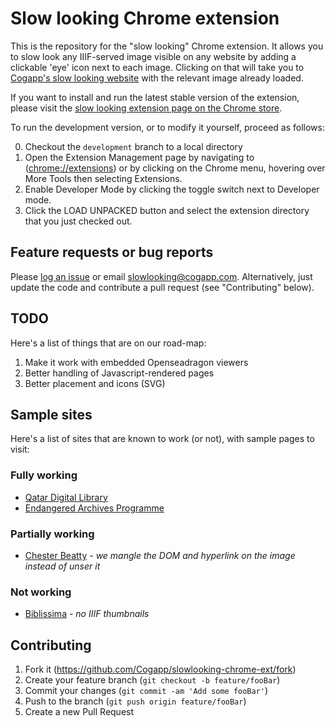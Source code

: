 # Slow looking Chrome extension
This is the repository for the "slow looking" Chrome extension. It allows you to slow look any IIIF-served image visible on any website by adding a clickable 'eye' icon next to each image. Clicking on that will take you to [Cogapp's slow looking website](http://slowlooking.cogapp.com/) with the relevant image already loaded.

If you want to install and run the latest stable version of the extension, please visit the [slow looking extension page on the Chrome store](https://chrome.google.com/webstore/detail/slow-looking/ofekjfeobgpjgklnmpdafpinjnbblbbj). 

To run the development version, or to modify it yourself, proceed as follows:

0. Checkout the `development` branch to a local directory
1. Open the Extension Management page by navigating to (<chrome://extensions>) or by clicking on the Chrome menu, hovering over More Tools then selecting Extensions.
2. Enable Developer Mode by clicking the toggle switch next to Developer mode.
3. Click the LOAD UNPACKED button and select the extension directory that you just checked out.

## Feature requests or bug reports

Please [log an issue](https://github.com/Cogapp/slowlooking-chrome-ext/issues) or email [slowlooking@cogapp.com](mailto:slowlooking@cogapp.com). Alternatively, just update the code and contribute a pull request (see "Contributing" below).

## TODO

Here's a list of things that are on our road-map:

1. Make it work with embedded Openseadragon viewers
2. Better handling of Javascript-rendered pages
3. Better placement and icons (SVG)

## Sample sites

Here's a list of sites that are known to work (or not), with sample pages to visit:

### Fully working

- [Qatar Digital Library](https://www.qdl.qa/en/search/site/?f[0]=document_source:archive_source)
- [Endangered Archives Programme](https://eap.bl.uk/search/site?f%5B0%5D=ss_simplified_type%3AItem)

### Partially working

- [Chester Beatty](https://viewer.cbl.ie/viewer/browse/-/1/SORT_TITLE/DC:arabiccollection/) - _we mangle the DOM and hyperlink on the image instead of unser it_

### Not working

- [Biblissima](https://iiif.biblissima.fr/collections/search?collection=Biblioth%C3%A8que%20nationale%20de%20France%20(Gallica)) - _no IIIF thumbnails_


## Contributing

1. Fork it (<https://github.com/Cogapp/slowlooking-chrome-ext/fork>)
2. Create your feature branch (`git checkout -b feature/fooBar`)
3. Commit your changes (`git commit -am 'Add some fooBar'`)
4. Push to the branch (`git push origin feature/fooBar`)
5. Create a new Pull Request